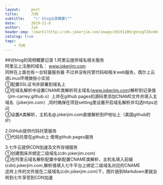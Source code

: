 ```yaml
---
layout:     post
title:      万网
subtitle:    "\" blog记录概要\""
date:       2019-11-8
author:     Jim
header-img: ![mark](http://cdn.jokerjim.com/image/20191109/gVcegT28vdUq.png)
catalog: true
tags:
    - 万网
---
```


##对blog的简明概要记录
1.阿里云提供域名相关服务<br>
阿里云上注册的域名： www.jokerjim.com<br>
同样在上面也有一台轻量服务器 不过并没有托管代码和相关web服务，偶尔上云进Linux环境做些小实验<br>
①配置SSL证书并部署到域名上<br>
②在域名解析中设置CNAME类解析将主域名(www.jokerjim.com)解析到记录值（jim-carrey.github.o）上并在github pages的源码里添加CNAME文件并填入主域名（jokerjim.com）,同时确保在项目setting里设置开启域名解析并勾选https访问<br>
③设置A类解析，主机名@.jokerjim.com直接解析到IP地址上（美国github的IP）<br>


2.GitHub提供代码托管服务<br>
①代码托管在github上 使用github pages服务<br>


3.七牛云提供CDN加速及文件存储服务<br>
①创建图床并绑定二级域名(cdn.jokerjim.com)<br>
②在阿里云域名解析配置中新配置CNAME类解析，主机名填入前缀(cdn).jokerjim.com,解析值填入七牛平台上绑定二级域名对应的CNAME<br>
这样上传的文件就在二级域名(cdn.jokerjim.com)下，图片链到Markdown里就会转到七牛享受到CDN加速


